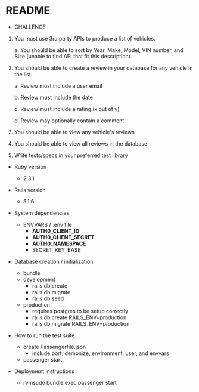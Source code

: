 # README
* CHALLENGE

1. You must use 3rd party APIs to produce a list of vehicles.

    a. You should be able to sort by Year, Make, Model, VIN number, and Size (unable to find API that fit this description).

2. You should be able to create a review in your database for any vehicle in the list.

    a. Review must include a user email

    b. Review must include the date

    c. Review must include a rating (x out of y)

    d. Review may optionally contain a comment

3. You should be able to view any vehicle's reviews

4. You should be able to view all reviews in the database

5. Write tests/specs in your preferred test library


* Ruby version
  * 2.3.1
* Rails version
  * 5.1.6

* System dependencies
  * ENVVARS / .env file
    * __AUTH0_CLIENT_ID__
    * __AUTH0_CLIENT_SECRET__
    * __AUTH0_NAMESPACE__
    * SECRET_KEY_BASE


* Database creation / initialization
  * bundle
  * development
    * rails db:create
    * rails db:migrate
    * rails db:seed
  * production
    * requires postgres to be setup correctly
    * rails db:create RAILS_ENV=production
    * rails db:migrate RAILS_ENV=production

* How to run the test suite
  * create Passengerfile.json
    * include port, demonize, environment, user, and envvars
  * passenger start
  
* Deployment instructions
    * rvmsudo bundle exec passenger start
